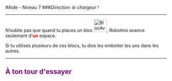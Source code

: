 <style>
img[alt="BlocAvancer"]{
    height:40px;
}
</style>
#Aide - Niveau 7
###_Direction: le chargeur !_

---

N’oublie pas que quand tu places un bloc ![BlocAvancer][bloc_avancer], Robotino avance seulement d’**<span style="color:red;">un</span>** espace.<br>

Si tu utilises plusieurs de ces blocs, tu dois les emboiter les uns dans les autres.<br>

---

## <span style="color: #800080">À ton tour d'essayer</span>

[bloc_avancer]: img/carte_avancer.png
